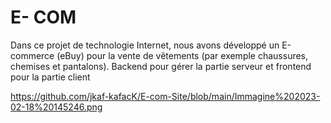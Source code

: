 # E- COM
Dans ce  projet de technologie Internet, nous avons développé un E-commerce (eBuy) pour la vente de vêtements (par exemple chaussures, chemises et pantalons). Backend pour gérer la partie serveur et frontend pour la partie client

https://github.com/jkaf-kafacK/E-com-Site/blob/main/Immagine%202023-02-18%20145246.png
